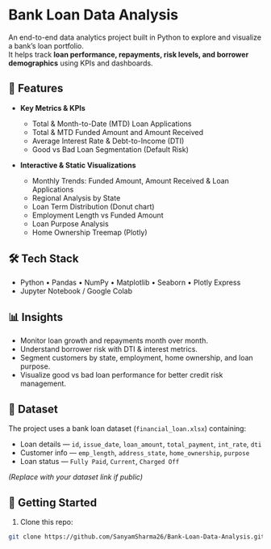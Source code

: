 # Bank Loan Data Analysis

An end-to-end data analytics project built in Python to explore and visualize a bank’s loan portfolio.  
It helps track **loan performance, repayments, risk levels, and borrower demographics** using KPIs and dashboards.

## 🚀 Features
- **Key Metrics & KPIs**
  - Total & Month-to-Date (MTD) Loan Applications
  - Total & MTD Funded Amount and Amount Received
  - Average Interest Rate & Debt-to-Income (DTI)
  - Good vs Bad Loan Segmentation (Default Risk)

- **Interactive & Static Visualizations**
  - Monthly Trends: Funded Amount, Amount Received & Loan Applications
  - Regional Analysis by State
  - Loan Term Distribution (Donut chart)
  - Employment Length vs Funded Amount
  - Loan Purpose Analysis
  - Home Ownership Treemap (Plotly)

## 🛠️ Tech Stack
- Python • Pandas • NumPy • Matplotlib • Seaborn • Plotly Express
- Jupyter Notebook / Google Colab

## 📊 Insights
- Monitor loan growth and repayments month over month.
- Understand borrower risk with DTI & interest metrics.
- Segment customers by state, employment, home ownership, and loan purpose.
- Visualize good vs bad loan performance for better credit risk management.

## 📂 Dataset
The project uses a bank loan dataset (`financial_loan.xlsx`) containing:
- Loan details — `id`, `issue_date`, `loan_amount`, `total_payment`, `int_rate`, `dti`
- Customer info — `emp_length`, `address_state`, `home_ownership`, `purpose`
- Loan status — `Fully Paid`, `Current`, `Charged Off`

*(Replace with your dataset link if public)*

## 🚀 Getting Started
1. Clone this repo:
```bash
git clone https://github.com/SanyamSharma26/Bank-Loan-Data-Analysis.git
